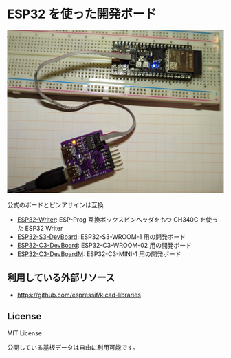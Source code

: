 # ESP32 を使った開発ボード

![](ESP32-S3-WROOM-1/ESP32-S3-dev-board-v1.1.1.jpg)

公式のボードとピンアサインは互換

- [ESP32-Writer](ESP32-writer): ESP-Prog 互換ボックスピンヘッダをもつ CH340C を使った ESP32 Writer
- [ESP32-S3-DevBoard](ESP32-S3-WROOM-1): ESP32-S3-WROOM-1 用の開発ボード
- [ESP32-C3-DevBoard](ESP32-C3-WROOM-02): ESP32-C3-WROOM-02 用の開発ボード
- [ESP32-C3-DevBoardM](ESP32-C3-MINI-1): ESP32-C3-MINI-1 用の開発ボード

## 利用している外部リソース

- https://github.com/espressif/kicad-libraries

## License

MIT License

公開している基板データは自由に利用可能です。
